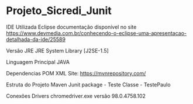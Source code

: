 # Projeto_Sicredi_Junit

IDE Utilizada
Eclipse documentação disponível no site https://www.devmedia.com.br/conhecendo-o-eclipse-uma-apresentacao-detalhada-da-ide/25589

Versão JRE JRE System Library [J2SE-1.5]

Linguagem Principal JAVA

Dependencias POM XML Site: https://mvnrepository.com/

Estruta do Projeto Maven
Junit
package - Teste
Classe - TestePaulo

Conexões Drivers chromedriver.exe versão 98.0.4758.102

